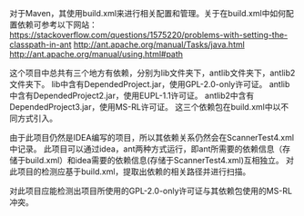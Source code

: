 对于Maven，其使用build.xml来进行相关配置和管理。关于在build.xml中如何配置依赖可参考以下网站：
https://stackoverflow.com/questions/1575220/problems-with-setting-the-classpath-in-ant
http://ant.apache.org/manual/Tasks/java.html
http://ant.apache.org/manual/using.html#path

这个项目中总共有三个地方有依赖，分别为lib文件夹下，antlib文件夹下，antlib2文件夹下。
lib中含有DependedProject.jar，使用GPL-2.0-only许可证。
antlib中含有DependedProject2.jar，使用EUPL-1.1许可证。
antlib2中含有DependedProject3.jar，使用MS-RL许可证。
这三个依赖包在build.xml中以不同方式引入。

由于此项目仍然是IDEA编写的项目，所以其依赖关系仍然会在ScannerTest4.xml中记录。
此项目可以通过idea，ant两种方式运行，即ant所需要的依赖信息（存储于build.xml）和idea需要的依赖信息(存储于ScannerTest4.xml)互相独立。
对此项目的检测应基于build.xml，提取出依赖的相关路径并进行扫描。

对此项目应能检测出项目所使用的GPL-2.0-only许可证与其依赖包使用的MS-RL冲突。